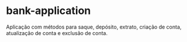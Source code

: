 # bank-application

Aplicação com métodos para saque, depósito, extrato, criação de conta, atualização de conta e exclusão de conta.
